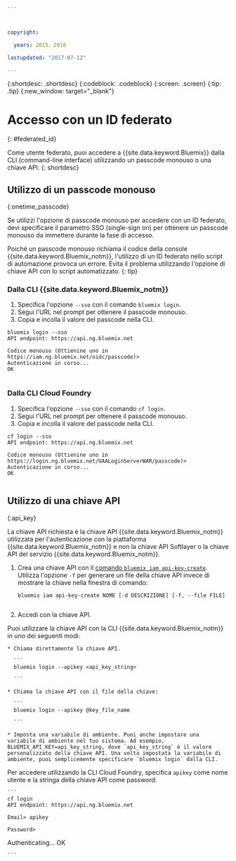 ```yaml
---



copyright:

  years: 2015，2018

lastupdated: "2017-07-12"

---
```


{:shortdesc: .shortdesc}
{:codeblock: .codeblock}
{:screen: .screen}
{:tip: .tip}
{:new_window: target="_blank"}

# Accesso con un ID federato
{: #federated_id}

Come utente federato, puoi accedere a {{site.data.keyword.Bluemix}} dalla CLI (command-line interface) utilizzando un passcode monouso o una chiave API. 
{: shortdesc}

## Utilizzo di un passcode monouso
{:onetime_passcode}

Se utilizzi l'opzione di passcode monouso per accedere con un ID federato, devi specificare il parametro SSO (single-sign on) per ottenere un passcode monouso da immettere durante la fase di accesso. 

Poiché un passcode monouso richiama il codice della console {{site.data.keyword.Bluemix_notm}}, l'utilizzo di un ID federato nello script di automazione provoca un errore. Evita il problema utilizzando l'opzione di chiave API con lo script automatizzato. 
{: tip}

### Dalla CLI {{site.data.keyword.Bluemix_notm}}
1. Specifica l'opzione `--sso` con il comando `bluemix login`.
2. Segui l'URL nel prompt per ottenere il passcode monouso.
3. Copia e incolla il valore del passcode nella CLI.
    
  ``` 
  bluemix login --sso
  API endpoint: https://api.ng.bluemix.net
      
  Codice monouso (Ottienine uno in  https://iam.ng.bluemix.net/oidc/passcode)> 
  Autenticazione in corso...
  OK
      
  ```
  
### Dalla CLI Cloud Foundry
1. Specifica l'opzione `--sso` con il comando `cf login`. 
2. Segui l'URL nel prompt per ottenere il passcode monouso. 
3. Copia e incolla il valore del passcode nella CLI. 
    
  ```
  cf login --sso
  API endpoint: https://api.ng.bluemix.net
      
  Codice monouso (Ottienine uno in https://login.ng.bluemix.net/UAALoginServerWAR/passcode)>
  Autenticazione in corso...
  OK
      
  ```

## Utilizzo di una chiave API
{:api_key}

La chiave API richiesta è la chiave API {{site.data.keyword.Bluemix_notm}} utilizzata per l'autenticazione con la piattaforma {{site.data.keyword.Bluemix_notm}} e non la chiave API Softlayer o la chiave API del servizio {{site.data.keyword.Bluemix_notm}}.

1. Crea una chiave API con il [comando `bluemix iam api-key-create`](/docs/cli/reference/bluemix_cli/bx_cli.html#bluemix_iam_api_key_create). Utilizza l'opzione `-f` per generare un file della chiave API invece di mostrare la chiave nella finestra di comando:

   ```
   bluemix iam api-key-create NOME [-d DESCRIZIONE] [-f, --file FILE]
  
   ```

2. Accedi con la chiave API. 

  Puoi utilizzare la chiave API con la CLI {{site.data.keyword.Bluemix_notm}} in uno dei seguenti modi:
    
    * Chiama direttamente la chiave API.
  
      ```
      bluemix login --apikey <api_key_string>
    
      ```
    
    * Chiama la chiave API con il file della chiave: 
  
      ```
      bluemix login --apikey @key_file_name
    
      ```
    
    * Imposta una variabile di ambiente. Puoi anche impostare una variabile di ambiente nel tuo sistema. Ad esempio, BLUEMIX_API_KEY=api_key_string, dove `api_key_string` è il valore personalizzato della chiave API. Una volta impostata la variabile di ambiente, puoi semplicemente specificare `bluemix login` dalla CLI. 
  
  Per accedere utilizzando la CLI Cloud Foundry, specifica `apikey` come nome utente e la stringa della chiave API come password:

    ```
    cf login
    API endpoint: https://api.ng.bluemix.net
  
    Email> apikey
  
    Password>
Authenticating...
OK
  
    ```

